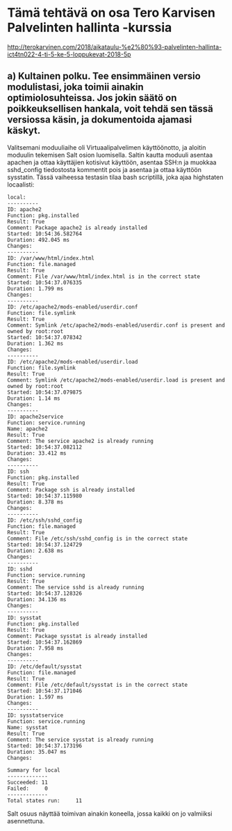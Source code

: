 # Tämä tehtävä on osa Tero Karvisen Palvelinten hallinta -kurssia
http://terokarvinen.com/2018/aikataulu-%e2%80%93-palvelinten-hallinta-ict4tn022-4-ti-5-ke-5-loppukevat-2018-5p

## a) Kultainen polku. Tee ensimmäinen versio modulistasi, joka toimii ainakin optimiolosuhteissa. Jos jokin säätö on poikkeuksellisen hankala, voit tehdä sen tässä versiossa käsin, ja dokumentoida ajamasi käskyt.

Valitsemani moduuliaihe oli Virtuaalipalvelimen käyttöönotto, ja aloitin moduulin tekemisen Salt osion luomisella.
Saltin kautta moduuli asentaa apachen ja ottaa käyttäjien kotisivut käyttöön, asentaa SSH:n ja muokkaa sshd_config tiedostosta kommentit pois ja asentaa ja ottaa käyttöön sysstatin.
Tässä vaiheessa testasin tilaa bash scriptillä, joka ajaa highstaten locaalisti:

	local:
	----------
	ID: apache2
	Function: pkg.installed
	Result: True
	Comment: Package apache2 is already installed
	Started: 10:54:36.582764
	Duration: 492.045 ms
	Changes:   
	----------
	ID: /var/www/html/index.html
	Function: file.managed
	Result: True
	Comment: File /var/www/html/index.html is in the correct state
	Started: 10:54:37.076335
	Duration: 1.799 ms
	Changes:   
	----------
	ID: /etc/apache2/mods-enabled/userdir.conf
	Function: file.symlink
	Result: True
	Comment: Symlink /etc/apache2/mods-enabled/userdir.conf is present and owned by root:root
	Started: 10:54:37.078342
	Duration: 1.362 ms
	Changes:   
	----------
	ID: /etc/apache2/mods-enabled/userdir.load
	Function: file.symlink
	Result: True
	Comment: Symlink /etc/apache2/mods-enabled/userdir.load is present and owned by root:root
	Started: 10:54:37.079875
	Duration: 1.14 ms
	Changes:   
	----------
	ID: apache2service
	Function: service.running
	Name: apache2
	Result: True
	Comment: The service apache2 is already running
	Started: 10:54:37.082112
	Duration: 33.412 ms
	Changes:   
	----------
	ID: ssh
	Function: pkg.installed
	Result: True
	Comment: Package ssh is already installed
	Started: 10:54:37.115980
	Duration: 8.378 ms
	Changes:   
	----------
	ID: /etc/ssh/sshd_config
	Function: file.managed
	Result: True
	Comment: File /etc/ssh/sshd_config is in the correct state
	Started: 10:54:37.124729
	Duration: 2.638 ms
	Changes:   
	----------
	ID: sshd
	Function: service.running
	Result: True
	Comment: The service sshd is already running
	Started: 10:54:37.128326
	Duration: 34.136 ms
	Changes:   
	----------
	ID: sysstat
	Function: pkg.installed
	Result: True
	Comment: Package sysstat is already installed
	Started: 10:54:37.162869
	Duration: 7.958 ms
	Changes:   
	----------
	ID: /etc/default/sysstat
	Function: file.managed
	Result: True
	Comment: File /etc/default/sysstat is in the correct state
	Started: 10:54:37.171046
	Duration: 1.597 ms
	Changes:   
	----------
	ID: sysstatservice
	Function: service.running
	Name: sysstat
	Result: True
	Comment: The service sysstat is already running
	Started: 10:54:37.173196
	Duration: 35.047 ms
	Changes:   

	Summary for local
	-------------
	Succeeded: 11
	Failed:     0
	-------------
	Total states run:     11


Salt osuus näyttää toimivan ainakin koneella, jossa kaikki on jo valmiiksi asennettuna.

